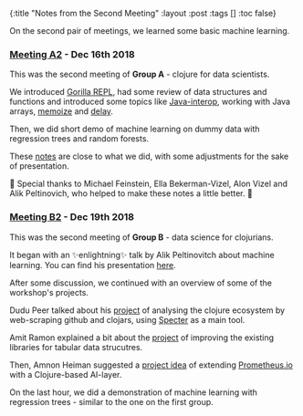 {:title "Notes from the Second Meeting"
 :layout :post
 :tags  []
 :toc false}

On the second pair of meetings, we learned some basic machine learning.

### [Meeting A2](https://www.meetup.com/Clojure-Israel/events/257088858/) - Dec 16th 2018
This was the second meeting of **Group A** - clojure for data scientists.

We introduced [Gorilla REPL](http://gorilla-repl.org/), had some review of data structures and functions and introduced some topics like [Java-interop](https://clojure.org/reference/java_interop), working with Java arrays, [memoize](https://clojuredocs.org/clojure.core/memoize) and [delay](https://clojuredocs.org/clojure.core/delay).

Then, we did short demo of machine learning on dummy data with regression trees and random forests.

These [notes](http://viewer.gorilla-repl.org/view.html?source=github&user=clojure-data-science-course&repo=examples&path=src/examples/basic_machine_learning.clj) are close to what we did, with some adjustments for the sake of presentation.

🌺 Special thanks to Michael Feinstein, Ella Bekerman-Vizel, Alon Vizel and Alik Peltinovich, who helped to make these notes a little better. 🌺

### [Meeting B2](https://www.meetup.com/Clojure-Israel/events/257089002/) - Dec 19th 2018
This was the second meeting of **Group B** - data science for clojurians.

It began with an ✨enlightning✨ talk by Alik Peltinovitch about machine learning. You can find his presentation [here](https://drive.google.com/file/d/1irOk_LwF-BEk5G8p7Pe3DFGaC238Iqfv/view?usp=sharing).

After some discussion, we continued with an overview of some of the workshop's projects.

Dudu Peer talked about his [project](../../pages-output/projects/#researching_the_ecosystem_of_clojure_libraries) of analysing the clojure ecosystem by web-scraping github and clojars, using [Specter](https://github.com/nathanmarz/specter) as a main tool.

Amit Ramon explained a bit about the [project](../../pages-output/projects/#improving_a_library_for_tabular_data) of improving the existing libraries for tabular data strucutres. 

Then, Amnon Heiman suggested a [project idea](https://docs.google.com/presentation/d/1iAa37HYOLNZchHAm69nQTHjYZlfFGcezG0SNlf_Iegs/edit?usp=sharing) of extending [Prometheus.io](https://prometheus.io/) with a Clojure-based AI-layer.

On the last hour, we did a demonstration of machine learning with regression trees - similar to the one on the first group.

